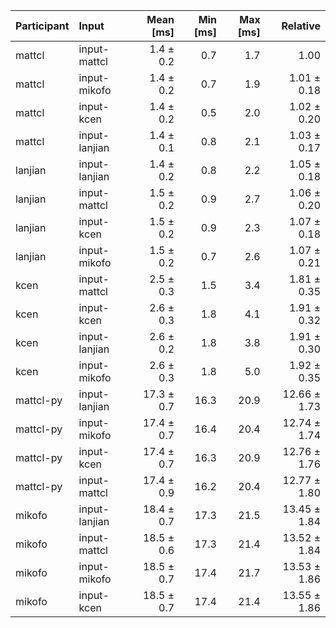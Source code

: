 | Participant | Input | Mean [ms] | Min [ms] | Max [ms] | Relative |
|:---|:---|---:|---:|---:|---:|
| mattcl | input-mattcl | 1.4 ± 0.2 | 0.7 | 1.7 | 1.00 |
| mattcl | input-mikofo | 1.4 ± 0.2 | 0.7 | 1.9 | 1.01 ± 0.18 |
| mattcl | input-kcen | 1.4 ± 0.2 | 0.5 | 2.0 | 1.02 ± 0.20 |
| mattcl | input-lanjian | 1.4 ± 0.1 | 0.8 | 2.1 | 1.03 ± 0.17 |
| lanjian | input-lanjian | 1.4 ± 0.2 | 0.8 | 2.2 | 1.05 ± 0.18 |
| lanjian | input-mattcl | 1.5 ± 0.2 | 0.9 | 2.7 | 1.06 ± 0.20 |
| lanjian | input-kcen | 1.5 ± 0.2 | 0.9 | 2.3 | 1.07 ± 0.18 |
| lanjian | input-mikofo | 1.5 ± 0.2 | 0.7 | 2.6 | 1.07 ± 0.21 |
| kcen | input-mattcl | 2.5 ± 0.3 | 1.5 | 3.4 | 1.81 ± 0.35 |
| kcen | input-kcen | 2.6 ± 0.3 | 1.8 | 4.1 | 1.91 ± 0.32 |
| kcen | input-lanjian | 2.6 ± 0.2 | 1.8 | 3.8 | 1.91 ± 0.30 |
| kcen | input-mikofo | 2.6 ± 0.3 | 1.8 | 5.0 | 1.92 ± 0.35 |
| mattcl-py | input-lanjian | 17.3 ± 0.7 | 16.3 | 20.9 | 12.66 ± 1.73 |
| mattcl-py | input-mikofo | 17.4 ± 0.7 | 16.4 | 20.4 | 12.74 ± 1.74 |
| mattcl-py | input-kcen | 17.4 ± 0.7 | 16.3 | 20.9 | 12.76 ± 1.76 |
| mattcl-py | input-mattcl | 17.4 ± 0.9 | 16.2 | 20.4 | 12.77 ± 1.80 |
| mikofo | input-lanjian | 18.4 ± 0.7 | 17.3 | 21.5 | 13.45 ± 1.84 |
| mikofo | input-mattcl | 18.5 ± 0.6 | 17.3 | 21.4 | 13.52 ± 1.84 |
| mikofo | input-mikofo | 18.5 ± 0.7 | 17.4 | 21.7 | 13.53 ± 1.86 |
| mikofo | input-kcen | 18.5 ± 0.7 | 17.4 | 21.4 | 13.55 ± 1.86 |

